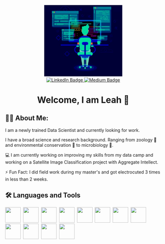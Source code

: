 <div id = "header" align='center'>
<img src="./image.jpeg" width=50% height=50%>
</div>

<div id="badges" align = 'center'>
  <a href="https://ca.linkedin.com/in/leah-lourenço">
    <img src="https://img.shields.io/badge/LinkedIn-blue?style=for-the-badge&logo=linkedin&logoColor=white" alt="LinkedIn Badge"/>
  </a>
  <a href="https://medium.com/@MudSnail">
    <img src="https://img.shields.io/badge/Medium-white?style=for-the-badge&logo=Medium&logoColor=black" alt="Medium Badge"/>
  </a>
</div>

<h1 align="center">
 Welcome, I am Leah 👋
</h1>

## 👩‍💻 About Me:

I am a newly trained Data Scientist and currently looking for work.

I have a broad science and research background. Ranging from zoology 🐅 and environmental conservation 🌱 to microbiology 🔬.

💻 I am currently working on improving my skills from my data camp and working on a Satellite Image Classification project with Aggregate Intellect.

⚡ Fun Fact: I did field work during my master's and got electrocuted 3 times in less than 2 weeks.


## 🛠️ Languages and Tools
<div>
    <img src="https://cdn.jsdelivr.net/gh/devicons/devicon/icons/anaconda/anaconda-original-wordmark.svg"width="50" height="50"/>&nbsp;
    <img src="https://cdn.jsdelivr.net/gh/devicons/devicon/icons/r/r-original.svg"width="50" height="50"/>&nbsp;
     <img src="https://cdn.jsdelivr.net/gh/devicons/devicon/icons/docker/docker-original.svg" width="50" height="50"/>&nbsp;
     <img src="https://cdn.jsdelivr.net/gh/devicons/devicon/icons/jupyter/jupyter-original-wordmark.svg"width="50" height="50"/>&nbsp;
    <img src="https://cdn.jsdelivr.net/gh/devicons/devicon/icons/kaggle/kaggle-original.svg"width="50" height="50"/>&nbsp;
     <img src="https://cdn.jsdelivr.net/gh/devicons/devicon/icons/mongodb/mongodb-original-wordmark.svg"width="50" height="50"/>&nbsp;
    <img src="https://cdn.jsdelivr.net/gh/devicons/devicon/icons/sqlite/sqlite-original-wordmark.svg"width="50" height="50"/>&nbsp;
     <img src="https://cdn.jsdelivr.net/gh/devicons/devicon/icons/sqlalchemy/sqlalchemy-original.svg"width="50" height="50"/>&nbsp;
    <img src="https://cdn.jsdelivr.net/gh/devicons/devicon/icons/postgresql/postgresql-original-wordmark.svg"width="50" height="50"/>&nbsp;
    <img src="https://cdn.jsdelivr.net/gh/devicons/devicon/icons/numpy/numpy-original.svg"width="50" height="50"/>&nbsp;
    <img src="https://cdn.jsdelivr.net/gh/devicons/devicon/icons/pandas/pandas-original-wordmark.svg"width="50" height="50"/>&nbsp;
    <img src="https://cdn.jsdelivr.net/gh/devicons/devicon/icons/vscode/vscode-original-wordmark.svg"width="50" height="50"/>&nbsp;    
</div>



<!--
**MudSnail/MudSnail** is a ✨ _special_ ✨ repository because its `README.md` (this file) appears on your GitHub profile.

Here are some ideas to get you started:

- 🔭 I’m currently working on ...
- 🌱 I’m currently learning ...
- 👯 I’m looking to collaborate on ...
- 🤔 I’m looking for help with ...
- 💬 Ask me about ...
- 📫 How to reach me: ...
- 😄 Pronouns: ...
- ⚡ Fun fact: ...
-->
